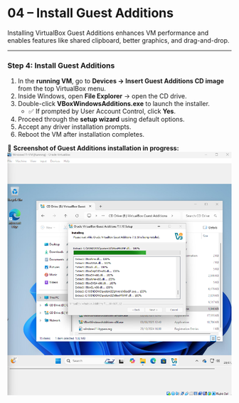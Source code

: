 # 04 – Install Guest Additions

Installing VirtualBox Guest Additions enhances VM performance and enables features like shared clipboard, better graphics, and drag-and-drop.

---

### Step 4: Install Guest Additions

1. In the **running VM**, go to **Devices → Insert Guest Additions CD image** from the top VirtualBox menu.
2. Inside Windows, open **File Explorer** → open the CD drive.
3. Double-click **VBoxWindowsAdditions.exe** to launch the installer.
   - ✅ If prompted by User Account Control, click **Yes**.
4. Proceed through the **setup wizard** using default options.
5. Accept any driver installation prompts.
6. Reboot the VM after installation completes.

📸 **Screenshot of Guest Additions installation in progress:**  
![](../images/guest-additions-installed.png)
